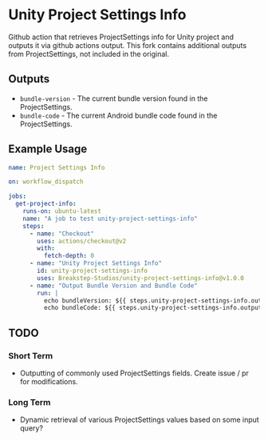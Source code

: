 # Unity Project Settings Info
Github action that retrieves ProjectSettings info for Unity project and outputs it via github actions output.
This fork contains additional outputs from ProjectSettings, not included in the original.


## Outputs
* `bundle-version` - The current bundle version found in the ProjectSettings.
* `bundle-code` - The current Android bundle code found in the ProjectSettings.

## Example Usage

```yaml
name: Project Settings Info

on: workflow_dispatch

jobs:
  get-project-info:
    runs-on: ubuntu-latest
    name: "A job to test unity-project-settings-info"
    steps:
      - name: "Checkout"
        uses: actions/checkout@v2
        with:
          fetch-depth: 0
      - name: "Unity Project Settings Info"
        id: unity-project-settings-info
        uses: Breakstep-Studios/unity-project-settings-info@v1.0.0
      - name: "Output Bundle Version and Bundle Code"
        run: |
          echo bundleVersion: ${{ steps.unity-project-settings-info.outputs.bundle-version }}
          echo bundleCode: ${{ steps.unity-project-settings-info.outputs.bundle-code }}
```

## TODO

### Short Term
* Outputting of commonly used ProjectSettings fields. Create issue / pr for modifications.

### Long Term
* Dynamic retrieval of various ProjectSettings values based on some input query?
